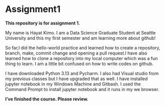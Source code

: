 # Assignment1

**This repository is for assignment 1.**

My name is Hayat Kimo. 
I am a Data Science Graduate Student at Seattle University and 
this my first semester and am learning more about github!

So far,I did the hello-world practice and learned how to create a repository, branch, make, commit change and opening a pull request.I have also learned how to clone a repository into my local computer which was a fun thing to learn. I am a little bit confused on how to write codes on github.

I have downloaded Python 3.13 and Pycharm. I also had Visual studio from my previous classes but I have upgraded that as well. 
I have installed jupyter notebook in my Windows Machine and Gitbash. I used the Command Prompt to install jupyter notebook and it runs in my we browser.

**I’ve finished the course. Please review.**
